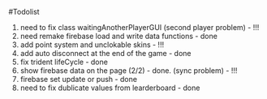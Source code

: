 #Todolist
1. need to fix class waitingAnotherPlayerGUI (second player problem) - !!!
2. need remake firebase load and write data functions - done
3. add point system and unclokable skins - !!!
4. add auto disconnect at the end of the game - done
5. fix trident lifeCycle - done
6. show firebase data on the page (2/2) - done. (sync problem) - !!!
7. firebase set update or push - done
8. need to fix dublicate values from learderboard - done